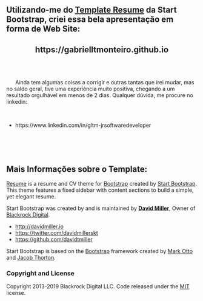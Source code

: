 ## Utilizando-me do [Template Resume](https://startbootstrap.com/template-overviews/resume/) da Start Bootstrap, criei essa bela apresentação em forma de Web Site: 
<h2 align="center">https://gabrielltmonteiro.github.io</h2> 
</br></br>
<p>&nbsp; &nbsp; &nbsp; Ainda tem algumas coisas a corrigir e outras tantas que irei mudar, mas no saldo geral, tive uma experiência muito positiva, chegando a um resultado orgulhável em menos de 2 dias. Qualquer dúvida, me procure no linkedin:</p><br>
<ul>
  <li>
  https://www.linkedin.com/in/gltm-jrsoftwaredeveloper
  </li>
</ul>  
 
</br></br></br>
## Mais Informações sobre o Template:

[Resume](https://startbootstrap.com/template-overviews/resume/) is a resume and CV theme for [Bootstrap](http://getbootstrap.com/) created by [Start Bootstrap](http://startbootstrap.com/). This theme features a fixed sidebar with content sections to build a simple, yet elegant resume.

Start Bootstrap was created by and is maintained by **[David Miller](http://davidmiller.io/)**, Owner of [Blackrock Digital](http://blackrockdigital.io/).

* http://davidmiller.io
* https://twitter.com/davidmillerskt
* https://github.com/davidtmiller

Start Bootstrap is based on the [Bootstrap](http://getbootstrap.com/) framework created by [Mark Otto](https://twitter.com/mdo) and [Jacob Thorton](https://twitter.com/fat).

### Copyright and License

Copyright 2013-2019 Blackrock Digital LLC. Code released under the [MIT](https://github.com/BlackrockDigital/startbootstrap-resume/blob/gh-pages/LICENSE) license.
